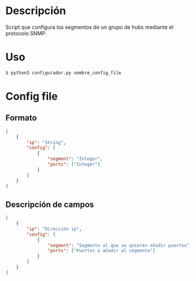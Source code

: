 # Descripción
Script que configura los segmentos de un grupo de hubs mediante el protocolo SNMP.

# Uso
```bash
$ python3 configurador.py nombre_config_file
```

# Config file
## Formato
```json
[
    {
        "ip": "String",
        "config": [
            {
                "segment": "Integer",
                "ports": ["Integer"]
            }
        ]
    }
]
```

## Descripción de campos
```json
[
    {
        "ip": "Dirección ip",
        "config": [
            {
                "segment": "Segmento al que se quieren añadir puertos",
                "ports": ["Puertos a añadir al segmento"]
            }
        ]
    }
]
```